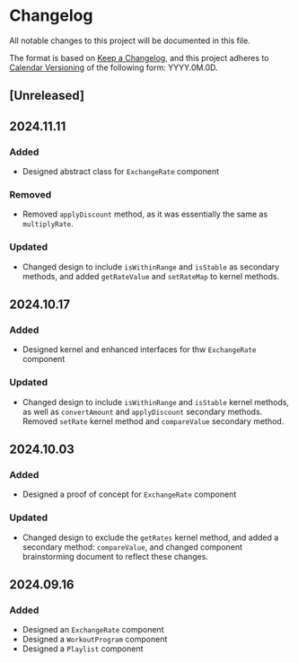 # Changelog

All notable changes to this project will be documented in this file.

The format is based on [Keep a Changelog](https://keepachangelog.com/en/1.1.0/),
and this project adheres to [Calendar Versioning](https://calver.org/) of
the following form: YYYY.0M.0D.

## [Unreleased]

## 2024.11.11

### Added

- Designed abstract class for `ExchangeRate` component

### Removed

- Removed `applyDiscount` method, as it was essentially the same as `multiplyRate`.

### Updated

- Changed design to include `isWithinRange` and `isStable` as secondary methods, and added `getRateValue` and `setRateMap` to kernel methods.

## 2024.10.17

### Added

- Designed kernel and enhanced interfaces for thw `ExchangeRate` component

### Updated

- Changed design to include `isWithinRange` and `isStable` kernel methods, as well as `convertAmount` and `applyDiscount` secondary methods. Removed `setRate` kernel method and `compareValue` secondary method.

## 2024.10.03

### Added

- Designed a proof of concept for `ExchangeRate` component

### Updated

- Changed design to exclude the `getRates` kernel method, and added a secondary method: `compareValue`, and changed component brainstorming document to reflect these changes.

## 2024.09.16

### Added

- Designed an `ExchangeRate` component
- Designed a `WorkoutProgram` component
- Designed a `Playlist` component
